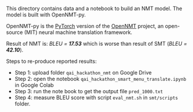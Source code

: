 This directory contains data and a notebook to build an NMT model.
The model is built with OpenNMT-py.

OpenNMT-py is the [PyTorch](https://github.com/pytorch/pytorch) version of the [OpenNMT](https://opennmt.net) project, an open-source (MIT) neural machine translation framework.

Result of NMT is: *BLEU = **17.53*** which is worse than result of SMT (*BLEU = **42.10***).

Steps to re-produce reported results:
- Step 1: upload folder `qai_hackathon_nmt` on Google Drive
- Step 2: open the notebook `qai_hackathon_smart_menu_translate.ipynb` in Google Colab
- Step 3: run the note book to get the output file `pred_1000.txt`
- Step 4: measure BLEU score with script `eval_nmt.sh` in `smt/scripts` folder.